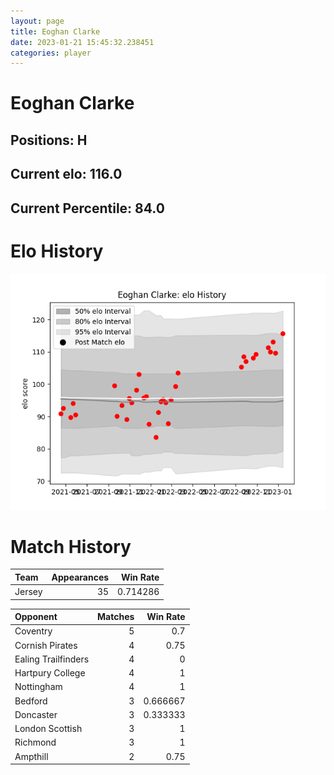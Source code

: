 ```yaml
---  
layout: page  
title: Eoghan Clarke  
date: 2023-01-21 15:45:32.238451  
categories: player  
---
```

# Eoghan Clarke

## Positions: H

## Current elo: 116.0

## Current Percentile: 84.0

# Elo History


![elo history](history_EoghanClarke.png)
# Match History


| Team   |   Appearances |   Win Rate |
|:-------|--------------:|-----------:|
| Jersey |            35 |   0.714286 |

| Opponent            |   Matches |   Win Rate |
|:--------------------|----------:|-----------:|
| Coventry            |         5 |   0.7      |
| Cornish Pirates     |         4 |   0.75     |
| Ealing Trailfinders |         4 |   0        |
| Hartpury College    |         4 |   1        |
| Nottingham          |         4 |   1        |
| Bedford             |         3 |   0.666667 |
| Doncaster           |         3 |   0.333333 |
| London Scottish     |         3 |   1        |
| Richmond            |         3 |   1        |
| Ampthill            |         2 |   0.75     |
